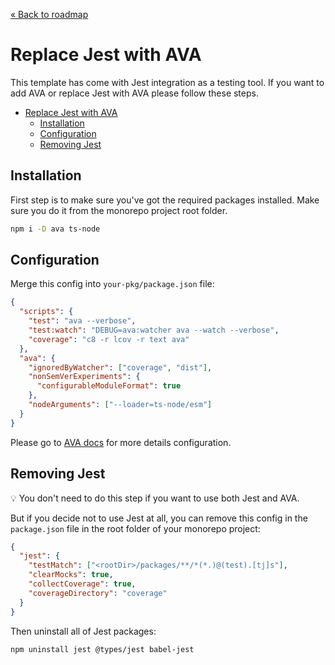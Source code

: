 [&laquo; Back to roadmap](https://github.com/bent10/monorepo-starter#roadmap)

# Replace Jest with AVA

This template has come with Jest integration as a testing tool. If you want to add AVA or replace Jest with AVA please follow these steps.

<!-- START doctoc generated TOC please keep comment here to allow auto update -->
<!-- DON'T EDIT THIS SECTION, INSTEAD RE-RUN doctoc TO UPDATE -->

- [Replace Jest with AVA](#replace-jest-with-ava)
  - [Installation](#installation)
  - [Configuration](#configuration)
  - [Removing Jest](#removing-jest)

<!-- END doctoc generated TOC please keep comment here to allow auto update -->

## Installation

First step is to make sure you've got the required packages installed. Make sure you do it from the monorepo project root folder.

```bash
npm i -D ava ts-node
```

## Configuration

Merge this config into `your-pkg/package.json` file:

```json
{
  "scripts": {
    "test": "ava --verbose",
    "test:watch": "DEBUG=ava:watcher ava --watch --verbose",
    "coverage": "c8 -r lcov -r text ava"
  },
  "ava": {
    "ignoredByWatcher": ["coverage", "dist"],
    "nonSemVerExperiments": {
      "configurableModuleFormat": true
    },
    "nodeArguments": ["--loader=ts-node/esm"]
  }
}
```

Please go to [AVA docs](https://github.com/avajs/ava/blob/main/docs/06-configuration.md) for more details configuration.

## Removing Jest

💡 You don't need to do this step if you want to use both Jest and AVA.

But if you decide not to use Jest at all, you can remove this config in the `package.json` file in the root folder of your monorepo project:

```json
{
  "jest": {
    "testMatch": ["<rootDir>/packages/**/*(*.)@(test).[tj]s"],
    "clearMocks": true,
    "collectCoverage": true,
    "coverageDirectory": "coverage"
  }
}
```

Then uninstall all of Jest packages:

```bash
npm uninstall jest @types/jest babel-jest
```
